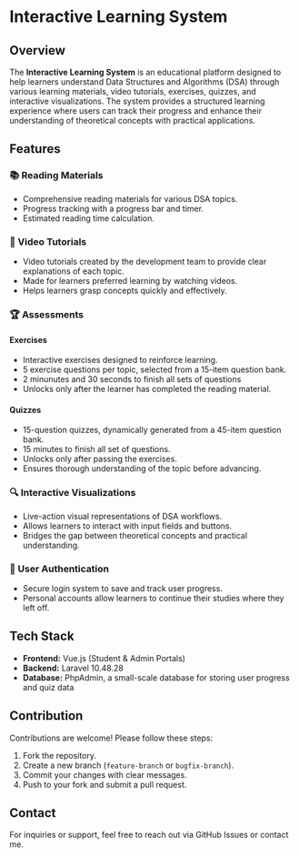 # Interactive Learning System

## Overview
The **Interactive Learning System** is an educational platform designed to help learners understand Data Structures and Algorithms (DSA) through various learning materials, video tutorials, exercises, quizzes, and interactive visualizations. The system provides a structured learning experience where users can track their progress and enhance their understanding of theoretical concepts with practical applications.

## Features
### 📚 Reading Materials
- Comprehensive reading materials for various DSA topics.
- Progress tracking with a progress bar and timer.
- Estimated reading time calculation.

### 🎥 Video Tutorials
- Video tutorials created by the development team to provide clear explanations of each topic.
- Made for learners preferred learning by watching videos.
- Helps learners grasp concepts quickly and effectively.

### 🏆 Assessments
#### Exercises
- Interactive exercises designed to reinforce learning.
- 5 exercise questions per topic, selected from a 15-item question bank.
- 2 minunutes and 30 seconds to finish all sets of questions
- Unlocks only after the learner has completed the reading material.

#### Quizzes
- 15-question quizzes, dynamically generated from a 45-item question bank.
- 15 minutes to finish all set of questions.
- Unlocks only after passing the exercises.
- Ensures thorough understanding of the topic before advancing.

### 🔍 Interactive Visualizations
- Live-action visual representations of DSA workflows.
- Allows learners to interact with input fields and buttons.
- Bridges the gap between theoretical concepts and practical understanding.

### 🔐 User Authentication
- Secure login system to save and track user progress.
- Personal accounts allow learners to continue their studies where they left off.

## Tech Stack
- **Frontend:** Vue.js (Student & Admin Portals)
- **Backend:** Laravel 10.48.28
- **Database:** PhpAdmin, a small-scale database for storing user progress and quiz data

## Contribution
Contributions are welcome! Please follow these steps:
1. Fork the repository.
2. Create a new branch (`feature-branch` or `bugfix-branch`).
3. Commit your changes with clear messages.
4. Push to your fork and submit a pull request.


## Contact
For inquiries or support, feel free to reach out via GitHub Issues or contact me.


